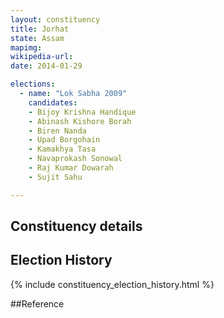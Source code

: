 ```yaml
---
layout: constituency
title: Jorhat
state: Assam
mapimg: 
wikipedia-url: 
date: 2014-01-29

elections: 
  - name: "Lok Sabha 2009"
    candidates: 
    - Bijoy Krishna Handique 
    - Abinash Kishore Borah 
    - Biren Nanda 
    - Upad Borgohain 
    - Kamakhya Tasa 
    - Navaprokash Sonowal 
    - Raj Kumar Dowarah 
    - Sujit Sahu 

---
```

## Constituency details


## Election History
{% include constituency_election_history.html %}

##Reference
